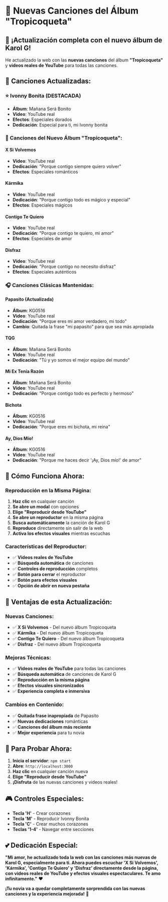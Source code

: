# 🎵 Nuevas Canciones del Álbum "Tropicoqueta"

## 🌟 **¡Actualización completa con el nuevo álbum de Karol G!**

He actualizado la web con las **nuevas canciones** del álbum **"Tropicoqueta"** y **videos reales de YouTube** para todas las canciones.

## 🎵 **Canciones Actualizadas:**

### ⭐ **Ivonny Bonita** (DESTACADA)
- **Álbum**: Mañana Será Bonito
- **Video**: YouTube real
- **Efectos**: Especiales dorados
- **Dedicación**: Especial para ti, mi Ivonny bonita

### 🌹 **Canciones del Nuevo Álbum "Tropicoqueta":**

#### **X Si Volvemos**
- **Video**: YouTube real
- **Dedicación**: "Porque contigo siempre quiero volver"
- **Efectos**: Especiales románticos

#### **Kármika**
- **Video**: YouTube real
- **Dedicación**: "Porque contigo todo es mágico y especial"
- **Efectos**: Especiales mágicos

#### **Contigo Te Quiero**
- **Video**: YouTube real
- **Dedicación**: "Porque contigo te quiero, mi amor"
- **Efectos**: Especiales de amor

#### **Disfraz**
- **Video**: YouTube real
- **Dedicación**: "Porque contigo no necesito disfraz"
- **Efectos**: Especiales auténticos

### 🎧 **Canciones Clásicas Mantenidas:**

#### **Papasito** (Actualizada)
- **Álbum**: KG0516
- **Video**: YouTube real
- **Dedicación**: "Porque eres mi amor verdadero, mi todo"
- **Cambio**: Quitada la frase "mi papasito" para que sea más apropiada

#### **TQG**
- **Álbum**: Mañana Será Bonito
- **Video**: YouTube real
- **Dedicación**: "Tú y yo somos el mejor equipo del mundo"

#### **Mi Ex Tenía Razón**
- **Álbum**: Mañana Será Bonito
- **Video**: YouTube real
- **Dedicación**: "Porque contigo todo es perfecto y hermoso"

#### **Bichota**
- **Álbum**: KG0516
- **Video**: YouTube real
- **Dedicación**: "Porque eres mi bichota, mi reina"

#### **Ay, Dios Mío!**
- **Álbum**: KG0516
- **Video**: YouTube real
- **Dedicación**: "Porque me haces decir '¡Ay, Dios mío!' de amor"

## 🎯 **Cómo Funciona Ahora:**

### **Reproducción en la Misma Página:**
1. **Haz clic** en cualquier canción
2. **Se abre un modal** con opciones
3. **Elige "Reproducir desde YouTube"**
4. **Se abre un reproductor** en la misma página
5. **Busca automáticamente** la canción de Karol G
6. **Reproduce** directamente sin salir de la web
7. **Activa los efectos visuales** mientras escuchas

### **Características del Reproductor:**
- ✅ **Videos reales de YouTube**
- ✅ **Búsqueda automática** de canciones
- ✅ **Controles de reproducción** completos
- ✅ **Botón para cerrar** el reproductor
- ✅ **Botón para efectos visuales**
- ✅ **Opción de abrir en nueva pestaña**

## 🌟 **Ventajas de esta Actualización:**

### **Nuevas Canciones:**
- ✅ **X Si Volvemos** - Del nuevo álbum Tropicoqueta
- ✅ **Kármika** - Del nuevo álbum Tropicoqueta
- ✅ **Contigo Te Quiero** - Del nuevo álbum Tropicoqueta
- ✅ **Disfraz** - Del nuevo álbum Tropicoqueta

### **Mejoras Técnicas:**
- ✅ **Videos reales de YouTube** para todas las canciones
- ✅ **Búsqueda automática** de canciones de Karol G
- ✅ **Reproducción en la misma página**
- ✅ **Efectos visuales sincronizados**
- ✅ **Experiencia completa e inmersiva**

### **Cambios en Contenido:**
- ✅ **Quitada frase inapropiada** de Papasito
- ✅ **Nuevas dedicaciones** románticas
- ✅ **Canciones del álbum más reciente**
- ✅ **Mejor experiencia** para tu novia

## 🚀 **Para Probar Ahora:**

1. **Inicia el servidor**: `npm start`
2. **Abre**: `http://localhost:3000`
3. **Haz clic** en cualquier canción nueva
4. **Elige "Reproducir desde YouTube"**
5. **¡Disfruta** de las nuevas canciones y videos reales!

## 🎮 **Controles Especiales:**
- **Tecla 'H'** - Crear corazones
- **Tecla 'M'** - Reproducir Ivonny Bonita
- **Tecla 'C'** - Crear muchos corazones
- **Teclas '1-4'** - Navegar entre secciones

## 💕 **Dedicación Especial:**

**"Mi amor, he actualizado toda la web con las canciones más nuevas de Karol G, especialmente para ti. Ahora puedes escuchar 'X Si Volvemos', 'Kármika', 'Contigo Te Quiero' y 'Disfraz' directamente desde la página, con videos reales de YouTube y efectos visuales espectaculares. Te amo infinitamente."** ❤️

**¡Tu novia va a quedar completamente sorprendida con las nuevas canciones y la experiencia mejorada!** 🎉 
